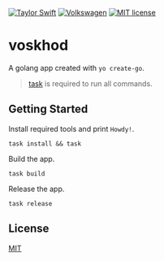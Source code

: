 [![Taylor Swift](https://img.shields.io/badge/secured%20by-taylor%20swift-brightgreen.svg)](https://twitter.com/SwiftOnSecurity)
[![Volkswagen](https://auchenberg.github.io/volkswagen/volkswargen_ci.svg?v=1)](https://github.com/auchenberg/volkswagen)
[![MIT license](http://img.shields.io/badge/license-MIT-brightgreen.svg)](http://opensource.org/licenses/MIT)

# voskhod

A golang app created with `yo create-go`.

> [task](https://github.com/go-task/task) is required to run all commands.

## Getting Started

Install required tools and print `Howdy!`.

```
task install && task
```

Build the app.

```
task build
```

Release the app.

```
task release
```

## License
[MIT](/LICENSE)